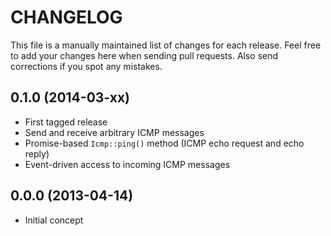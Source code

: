 # CHANGELOG

This file is a manually maintained list of changes for each release. Feel free
to add your changes here when sending pull requests. Also send corrections if
you spot any mistakes.

## 0.1.0 (2014-03-xx)

* First tagged release
* Send and receive arbitrary ICMP messages
* Promise-based `Icmp::ping()` method (ICMP echo request and echo reply)
* Event-driven access to incoming ICMP messages

## 0.0.0 (2013-04-14)

* Initial concept
